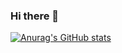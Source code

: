 ### Hi there 👋

[![Anurag's GitHub stats](https://github-readme-stats.vercel.app/api?username=ChrissDesy)](https://github.com/anuraghazra/github-readme-stats&hide=contribs,prs)
